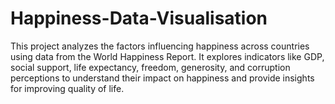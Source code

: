 # Happiness-Data-Visualisation
This project analyzes the factors influencing happiness across countries using data from the World Happiness Report. It explores indicators like GDP, social support, life expectancy, freedom, generosity, and corruption perceptions to understand their impact on happiness and provide insights for improving quality of life.
